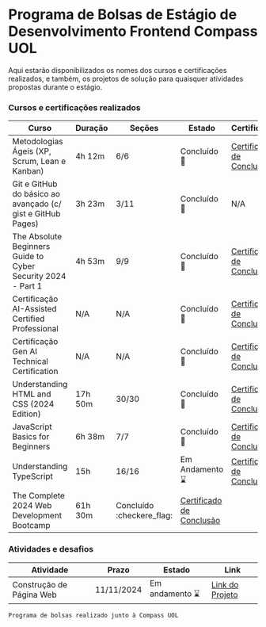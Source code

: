 # Programa de Bolsas de Estágio de Desenvolvimento Frontend Compass UOL

Aqui estarão disponibilizados os nomes dos cursos e certificações realizados, e também, os projetos de solução para quaisquer atividades propostas durante o estágio.

### Cursos e certificações realizados

 Curso | Duração | Seções | Estado | Certificado 
-------|---------|--------|--------|-------------
Metodologias Ágeis (XP, Scrum, Lean e Kanban) | 4h 12m | 6/6 | Concluído :checkered_flag: | [Certificado de Conclusão](https://compassuol.udemy.com/certificate/UC-05f94aa4-8696-472a-ab6c-5bbe76069f84/ "Link para o certificado de conclusão")
Git e GitHub do básico ao avançado (c/ gist e GitHub Pages) | 3h 23m | 3/11 | Concluído :checkered_flag: | N/A
The Absolute Beginners Guide to Cyber Security 2024 - Part 1 | 4h 53m | 9/9 | Concluído :checkered_flag: | [Certificado de Conclusão](https://compassuol.udemy.com/certificate/UC-eb1a950a-c738-43fd-a835-27a4cd2ed6d4/ "Link para o certificado de conclusão") 
Certificação AI-Assisted Certified Professional | N/A | N/A | Concluído :checkered_flag: | [Certificado de Conclusão](https://www.linkedin.com/feed/update/urn:li:activity:7259291633022619648/ "Link para o certificado de conclusão")
Certificação Gen AI Technical Certification | N/A | N/A | Concluído :checkered_flag: | [Certificado de Conclusão](https://www.linkedin.com/feed/update/urn:li:activity:7259290463608709120/ "Link para o certificado de conclusão")
Understanding HTML and CSS (2024 Edition) | 17h 50m | 30/30 | Concluído :checkered_flag: | [Certificado de Conclusão](https://compassuol.udemy.com/certificate/UC-2cb2fd79-fab4-4227-a833-d87c00428307/ "Link para o certificado de conclusão")
JavaScript Basics for Beginners | 6h 38m | 7/7 | Concluído :checkered_flag: | [Certificado de Conclusão](https://compassuol.udemy.com/certificate/UC-8ef26bde-76f0-4fc4-bb1b-c75e753a798c/ "Link para o certificado de conclusão")
Understanding TypeScript | 15h | 16/16 | Em Andamento :hourglass: | [Certificado de Conclusão](https://compassuol.udemy.com/certificate/UC-55612b69-863c-499c-81ef-7cca884b9a1c/ "Link para o certificado de conclusão")
The Complete 2024 Web Development Bootcamp | 61h 30m| Concluído :checkere_flag: | [Certificado de Conclusão](https://compassuol.udemy.com/certificate/UC-28752f7f-80ca-44d9-8cd5-b404294b7f8d/ "Link para o certificado de conclusão")

### Atividades e desafios
 Atividade | Prazo | Estado | Link
-----------|-------|--------|------ 
Construção de Página Web | 11/11/2024 | Em andamento :hourglass: | [Link do Projeto](https://github.com/joaov-sha/Estagio-Compass-UOL/tree/main/desafios/desafio02 "Link para os arquivos do projeto")

 ```Programa de bolsas realizado junto à Compass UOL```
